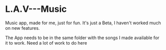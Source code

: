 # L.A.V---Music
Music app, made for me, just for fun. It's just a Beta, I haven't worked much on new features.

The App needs to be in the same folder with the songs I made available for it to work. Need a lot of work to do here
